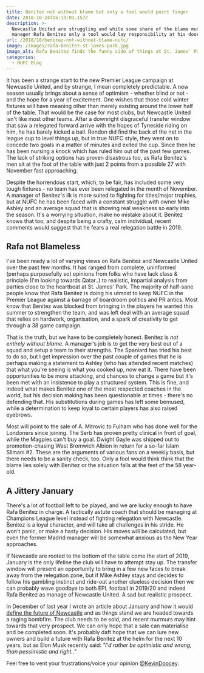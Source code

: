 ```yaml
---
title: Benitez not without blame but only a fool would point finger
date: 2018-10-24T15:13:01.157Z
description: >-
  Newcastle United are struggling and while some share of the blame must fall on
  manager Rafa Benitez only a tool would lay responsibility at his door.
url: /2018/10/benitez-not-without-blame-nufc/
image: /images/rafa-benitez-st-james-park.jpg
image_alt: Rafa Benitez finds the funny side of things at St. James' Park.
categories:
  - NUFC Blog
---
```

It has been a strange start to the new Premier League campaign at Newcastle United, and by strange, I mean completely predictable. A new season usually brings about a sense of optimism - whether blind or not - and the hope for a year of excitement. One wishes that those cold winter fixtures will have meaning other than merely existing around the lower half of the table. That would be the case for most clubs, but Newcastle United isn't like most other teams. After a downright disgraceful transfer window that saw a relegated forward arrive with the hopes of Tyneside riding on him, he has barely kicked a ball. Rondon did find the back of the net in the league cup to level things up, but in true NUFC style, they went on to concede two goals in a matter of minutes and exited the cup. Since then he has been nursing a knock which has ruled him out of the past few games. The lack of striking options has proven disastrous too, as Rafa Benitez's men sit at the foot of the table with just 2 points from a possible 27 with November fast approaching.

Despite the horrendous start, which, to be fair, has included some very tough fixtures - no team has ever been relegated in the month of November. A manager of Benitez's ilk is more suited to fighting for titles/major trophies, but at NUFC he has been faced with a constant struggle with owner Mike Ashley and an average squad that is showing real weakness so early into the season. It's a worrying situation, make no mistake about it. Benitez knows that too, and despite being a crafty, calm individual, recent comments would suggest that he fears a real relegation battle in 2019.

## Rafa not Blameless

I've been ready a lot of varying views on Rafa Benitez and Newcastle United over the past few months. It has ranged from complete, uninformed (perhaps purposefully so) opinions from folks who have lack class & principle (I'm looking towards Qatar..) to realistic, impartial analysis from parties close to the heartbeat at St. James' Park. The majority of half-sane people know that Rafa Benitez is doing his utmost to keep NUFC in the Premier League against a barrage of boardroom politics and PR antics. Most know that Benitez was blocked from bringing in the players he wanted this summer to strengthen the team, and was left deal with an average squad that relies on hardwork, organisation, and a spark of creativity to get through a 38 game campaign.

That is the truth, but we have to be completely honest. Benitez is *not entirely without blame*. A manager's job is to get the very best out of a squad and setup a team to their strengths. The Spaniard has tried his best to do so, but I get impression over the past couple of games that he is perhaps making a statement to Ashley (who has attended recent matches) that what you're seeing is what you cooked up, now eat it. There have been opportunities to be more attacking, and chances to change a game but  it's been met with an insistence to play a structured system. This is fine, and indeed what makes Benitez one of the most respected coaches in the world, but his decision making has been questionable at times - there's no defending that. His substitutions during games has left some bemused, while a determination to keep loyal to certain players has also raised eyebrows.

Most will point to the sale of A. Mitrovic to Fulham who has done well for the Londoners since joining. The Serb has proven pretty clinical in front of goal, while the Magpies can't buy a goal. Dwight Gayle was shipped out to promotion-chasing West Bromwich Albion in return for a so-far Islam Slimani #2. These are the arguments of various fans on a weekly basis, but there needs to be a sanity check, too. Only a fool would think think that the blame lies solely with Benitez or the situation falls at the feet of the 58 year-old.

## A Jittery January

There's a lot of football left to be played, and we are lucky enough to have Rafa Benitez in charge. A tactically astute coach that should be managing at Champions League level instead of fighting relegation with Newcastle. Benitez is a loyal character, and will take all challenges in his stride. He won't panic, or make a hasty decision. His moves will be calculated, but even the former Madrid manager will be somewhat anxious as the New Year approaches.

If Newcastle are rooted to the bottom of the table come the start of 2019, January is the only lifeline the club will have to attempt stay up. The transfer window will present an opportunity to bring in a few new faces to break away from the relegation zone, but if Mike Ashley stays and decides to follow his gambling instinct and ride-out another clueless decision then we can probably wave goodbye to both EPL football in 2019/20 and indeed Rafa Benitez as manage of Newcastle United. A sad but realistic prospect.

In December of last year I wrote an article about January and how it would [define the future of Newcastle](https://www.tynetime.com/2017/12/future-of-newcastle-united-delicately-poised/) and as things stand we are headed towards a raging bombfire. The club needs to be sold, and recent murmurs may hint towards that very prospect. We can only hope that a sale can materialise and be completed soon. It's probably daft hope that we can lure new owners and build a future with Rafa Benitez at the helm for the next 10 years, but as Elon Musk recently said: *"I'd rather be optimistic and wrong, than pessimistic and right.."*

Feel free to vent your frustrations/voice your opinion [@KevinDoocey](https://twitter.com/kevindoocey).

